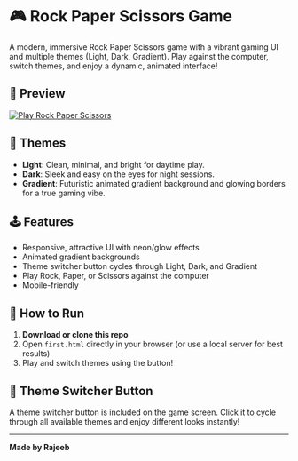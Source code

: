 # 🎮 Rock Paper Scissors Game

A modern, immersive Rock Paper Scissors game with a vibrant gaming UI and multiple themes (Light, Dark, Gradient). Play against the computer, switch themes, and enjoy a dynamic, animated interface!

## 🌟 Preview
 [![Play Rock Paper Scissors](https://img.shields.io/badge/Play_Now-Click_Here-6e40c9?style=for-the-badge&logo=game-controller)](https://rock-paper-scissor-gam.netlify.app)

## 🌈 Themes
- **Light**: Clean, minimal, and bright for daytime play.
- **Dark**: Sleek and easy on the eyes for night sessions.
- **Gradient**: Futuristic animated gradient background and glowing borders for a true gaming vibe.

## 🕹️ Features
- Responsive, attractive UI with neon/glow effects
- Animated gradient backgrounds
- Theme switcher button cycles through Light, Dark, and Gradient
- Play Rock, Paper, or Scissors against the computer
- Mobile-friendly

## 🚀 How to Run
1. **Download or clone this repo**
2. Open `first.html` directly in your browser (or use a local server for best results)
3. Play and switch themes using the button!


## 🔘 Theme Switcher Button
A theme switcher button is included on the game screen. Click it to cycle through all available themes and enjoy different looks instantly!

---
**Made by Rajeeb**
